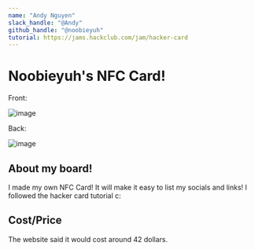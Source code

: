 ```yaml
---
name: "Andy Nguyen"
slack_handle: "@Andy"
github_handle: "@noobieyuh"
tutorial: https://jams.hackclub.com/jam/hacker-card
---
```


# Noobieyuh's NFC Card!

Front:

![image](https://github.com/user-attachments/assets/45e746c1-27f2-4b7f-a33c-fbfadcf97411)

Back:

![image](https://github.com/user-attachments/assets/6d50f271-8dd1-43a3-9736-9ccf36ed16ea)




<!-- Describe your board in 2-3 sentences. What are you making? What will it do? -->
## About my board!
I made my own NFC Card! It will make it easy to list my socials and links! I followed the hacker card tutorial c:
<!-- How much is it going to cost? -->
## Cost/Price
The website said it would cost around 42 dollars.
<!-- Tell us a little bit about your design process. What were some challenges? What helped? ***Totally optional*** -->
